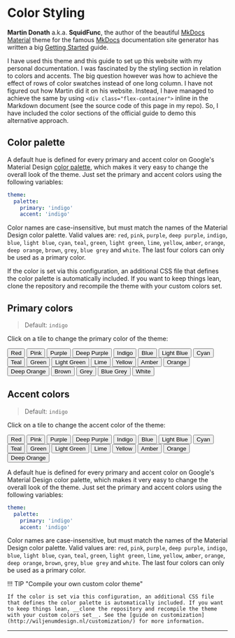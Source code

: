 # Color Styling

__Martin Donath__ a.k.a. __SquidFunc__, the author of the beautiful [MkDocs Material](https://squidfunk.github.io/mkdocs-material/) theme for the famous [MkDocs](https://www.mkdocs.org/) documentation site generator has written a big [Getting Started](https://squidfunk.github.io/mkdocs-material/getting-started/) guide.

I have used this theme and this guide to set up this website with my personal documentation. I was fascinated by the styling section in relation to colors and accents. The big question however was how to achieve the effect of rows of color swatches instead of one long column. I have not figured out how Martin did it on his website. Instead, I have managed to achieve the same by using `<div class="flex-container">` inline in the Markdown document (see the source code of this page in my repo). So, I have included the color sections of the official guide to demo this alternative approach.

## Color palette

A default hue is defined for every primary and accent color on Google's
Material Design [color palette][10], which makes it very easy to change the
overall look of the theme. Just set the primary and accent colors using the
following variables:

``` yaml
theme:
  palette:
    primary: 'indigo'
    accent: 'indigo'
```

Color names are case-insensitive, but must match the names of the Material
Design color palette. Valid values are: `red`, `pink`, `purple`, `deep purple`,
`indigo`, `blue`, `light blue`, `cyan`, `teal`, `green`, `light green`, `lime`,
`yellow`, `amber`, `orange`, `deep orange`, `brown`, `grey`, `blue grey` and
`white`. The last four colors can only be used as a primary color.

If the color is set via this configuration, an additional CSS file that
defines the color palette is automatically included. If you want to keep things
lean, clone the repository and recompile the theme with your custom colors set.

[10]: http://www.materialui.co/colors

## Primary colors

> Default: `indigo`

Click on a tile to change the primary color of the theme:

<div class="flex-container">
<button data-md-color-primary="red">Red</button>
<button data-md-color-primary="pink">Pink</button>
<button data-md-color-primary="purple">Purple</button>
<button data-md-color-primary="deep-purple">Deep Purple</button>
<button data-md-color-primary="indigo">Indigo</button>
<button data-md-color-primary="blue">Blue</button>
<button data-md-color-primary="light-blue">Light Blue</button>
<button data-md-color-primary="cyan">Cyan</button>
<button data-md-color-primary="teal">Teal</button>
<button data-md-color-primary="green">Green</button>
<button data-md-color-primary="light-green">Light Green</button>
<button data-md-color-primary="lime">Lime</button>
<button data-md-color-primary="yellow">Yellow</button>
<button data-md-color-primary="amber">Amber</button>
<button data-md-color-primary="orange">Orange</button>
<button data-md-color-primary="deep-orange">Deep Orange</button>
<button data-md-color-primary="brown">Brown</button>
<button data-md-color-primary="grey">Grey</button>
<button data-md-color-primary="blue-grey">Blue Grey</button>
<button data-md-color-primary="white">White</button>
</div>

<script>
  var buttons = document.querySelectorAll("button[data-md-color-primary]");
  Array.prototype.forEach.call(buttons, function(button) {
    button.addEventListener("click", function() {
      document.body.dataset.mdColorPrimary = this.dataset.mdColorPrimary;
    })
  })
</script>

## Accent colors

> Default: `indigo`

Click on a tile to change the accent color of the theme:

<div class="flex-container">
<button data-md-color-accent="red">Red</button>
<button data-md-color-accent="pink">Pink</button>
<button data-md-color-accent="purple">Purple</button>
<button data-md-color-accent="deep-purple">Deep Purple</button>
<button data-md-color-accent="indigo">Indigo</button>
<button data-md-color-accent="blue">Blue</button>
<button data-md-color-accent="light-blue">Light Blue</button>
<button data-md-color-accent="cyan">Cyan</button>
<button data-md-color-accent="teal">Teal</button>
<button data-md-color-accent="green">Green</button>
<button data-md-color-accent="light-green">Light Green</button>
<button data-md-color-accent="lime">Lime</button>
<button data-md-color-accent="yellow">Yellow</button>
<button data-md-color-accent="amber">Amber</button>
<button data-md-color-accent="orange">Orange</button>
<button data-md-color-accent="deep-orange">Deep Orange</button>
</div>

<script>
  var buttons = document.querySelectorAll("button[data-md-color-accent]");
  Array.prototype.forEach.call(buttons, function(button) {
    button.addEventListener("click", function() {
      document.body.dataset.mdColorAccent = this.dataset.mdColorAccent;
    })
  })
</script>

A default hue is defined for every primary and accent color on Google's Material Design color palette, which makes it very easy to change the overall look of the theme. Just set the primary and accent colors using the following variables:

``` yaml
theme:
  palette:
    primary: 'indigo'
    accent: 'indigo'
```

Color names are case-insensitive, but must match the names of the Material Design color palette. Valid values are: `red`, `pink`, `purple`, `deep purple`, `indigo`, `blue`, `light blue`, `cyan`, `teal`, `green`, `light green`, `lime`, `yellow`, `amber`, `orange`, `deep orange`, `brown`, `grey`, `blue grey` and `white`. The last four colors can only be used as a primary color.

!!! TIP "Compile your own custom color theme"

    If the color is set via this configuration, an additional CSS file that defines the color palette is automatically included. If you want to keep things lean, __clone the repository and recompile the theme with your custom colors set__. See the [guide on customization](http://wiljenumdesign.nl/customization/) for more information.

---
